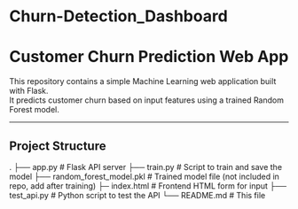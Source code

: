 # Churn-Detection_Dashboard
# Customer Churn Prediction Web App

This repository contains a simple Machine Learning web application built with Flask.  
It predicts customer churn based on input features using a trained Random Forest model.

---

## Project Structure

.
├── app.py # Flask API server
├── train.py # Script to train and save the model
├── random_forest_model.pkl # Trained model file (not included in repo, add after training)
├─ index.html # Frontend HTML form for input
├── test_api.py # Python script to test the API
└── README.md # This file
